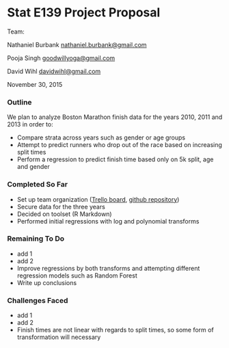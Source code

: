 # Stat E139 Project Proposal

Team:

Nathaniel Burbank nathaniel.burbank@gmail.com

Pooja Singh goodwillyoga@gmail.com

David Wihl davidwihl@gmail.com

November 30, 2015

### Outline

We plan to analyze Boston Marathon finish data for the years 2010, 2011 and 2013 in order to:

* Compare strata across years such as gender or age groups 
* Attempt to predict runners who drop out of the race based on increasing split times
* Perform a regression to predict finish time based only on 5k split, age and gender

### Completed So Far

* Set up team organization ([Trello board](https://trello.com/b/i6X6vm4s/statse139-group-project), [github repository](https://github.com/wihl/statse139-project))
* Secure data for the three years
* Decided on toolset (R Markdown)
* Performed initial regressions with log and polynomial transforms


### Remaining To Do

* add 1
* add 2
* Improve regressions by both transforms and attempting different regression models such as Random Forest
* Write up conclusions

### Challenges Faced

* add 1
* add 2
* Finish times are not linear with regards to split times, so some form of transformation will necessary

